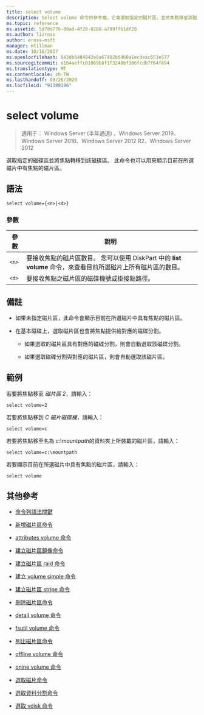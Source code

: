 ```yaml
---
title: select volume
description: Select volume 命令的參考檔，它會選取指定的磁片區，並將焦點移至該磁片區。
ms.topic: reference
ms.assetid: 5d70d776-80ad-4f20-8288-a7997fb1df28
ms.author: lizross
author: eross-msft
manager: mtillman
ms.date: 10/16/2017
ms.openlocfilehash: 643db6484842e8a67462b0460a1ecdeac653e577
ms.sourcegitcommit: e164aeffc01069b8f1f3248bf106fcdb7f64f894
ms.translationtype: MT
ms.contentlocale: zh-TW
ms.lasthandoff: 09/26/2020
ms.locfileid: "91389186"
---
```

# <a name="select-volume"></a>select volume

> 適用于： Windows Server (半年通道) 、Windows Server 2019、Windows Server 2016、Windows Server 2012 R2、Windows Server 2012

選取指定的磁碟區並將焦點轉移到該磁碟區。 此命令也可以用來顯示目前在所選磁片中有焦點的磁片區。

## <a name="syntax"></a>語法

```
select volume={<n>|<d>}
```

### <a name="parameters"></a>參數

| 參數 | 說明 |
|--|--|
| `<n>` | 要接收焦點的磁片區數目。 您可以使用 DiskPart 中的 **list volume** 命令，來查看目前所選磁片上所有磁片區的數目。 |
| `<d> `| 要接收焦點之磁片區的磁碟機號或掛接點路徑。 |

## <a name="remarks"></a>備註

- 如果未指定磁片區，此命令會顯示目前在所選磁片中具有焦點的磁片區。

- 在基本磁碟上，選取磁片區也會將焦點提供給對應的磁碟分割。

  - 如果選取的磁片區具有對應的磁碟分割，則會自動選取該磁碟分割。

  - 如果選取磁碟分割與對應的磁片區，則會自動選取該磁片區。

## <a name="examples"></a>範例

若要將焦點移至 *磁片區 2*，請輸入：

```
select volume=2
```

若要將焦點移到 *C 磁片磁碟機*，請輸入：

```
select volume=c
```

若要將焦點移至名為 *c:\mountpath*的資料夾上所裝載的磁片區，請輸入：

```
select volume=c:\mountpath
```

若要顯示目前在所選磁片中具有焦點的磁片區，請輸入：

```
select volume
```

## <a name="additional-references"></a>其他參考

- [命令列語法關鍵](command-line-syntax-key.md)

- [新增磁片區命令](add-volume.md)

- [attributes volume 命令](attributes-volume.md)

- [建立磁片區鏡像命令](create-volume-mirror.md)

- [建立磁片區 raid 命令](create-volume-raid.md)

- [建立 volume simple 命令](create-volume-simple.md)

- [建立磁片區 stripe 命令](create-volume-stripe.md)

- [刪除磁片區命令](delete-volume.md)

- [detail volume 命令](detail-volume.md)

- [fsutil volume 命令](fsutil-volume.md)

- [列出磁片區命令](list-volume.md)

- [offline volume 命令](offline-volume.md)

- [onine volume 命令](online-volume.md)

- [選取磁片命令](select-disk.md)

- [選取資料分割命令](select-partition.md)

- [選取 vdisk 命令](select-vdisk.md)
